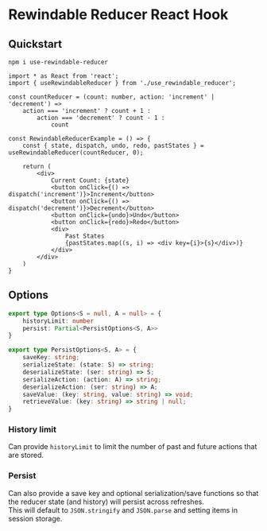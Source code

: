 # Rewindable Reducer React Hook

## Quickstart
`npm i use-rewindable-reducer`

```tsx
import * as React from 'react';
import { useRewindableReducer } from './use_rewindable_reducer';

const countReducer = (count: number, action: 'increment' | 'decrement') =>
    action === 'increment' ? count + 1 :
        action === 'decrement' ? count - 1 :
            count

const RewindableReducerExample = () => {
    const { state, dispatch, undo, redo, pastStates } = useRewindableReducer(countReducer, 0);

    return (
        <div>
            Current Count: {state}
            <button onClick={() => dispatch('increment')}>Increment</button>
            <button onClick={() => dispatch('decrement')}>Decrement</button>
            <button onClick={undo}>Undo</button>
            <button onClick={redo}>Redo</button>
            <div>
                Past States
                {pastStates.map((s, i) => <div key={i}>{s}</div>)}
            </div>
        </div>
    )
}
```

## Options
```ts
export type Options<S = null, A = null> = {
    historyLimit: number
    persist: Partial<PersistOptions<S, A>>
}

export type PersistOptions<S, A> = {
    saveKey: string;
    serializeState: (state: S) => string;
    deserializeState: (ser: string) => S;
    serializeAction: (action: A) => string;
    deserializeAction: (ser: string) => A;
    saveValue: (key: string, value: string) => void;
    retrieveValue: (key: string) => string | null;
}
```
### History limit
Can provide `historyLimit` to limit the number of past and future actions that are stored.  
### Persist
Can also provide a save key and optional serialization/save functions so that the reducer state (and history) will persist across refreshes.  
This will default to `JSON.stringify` and `JSON.parse` and setting items in session storage.
